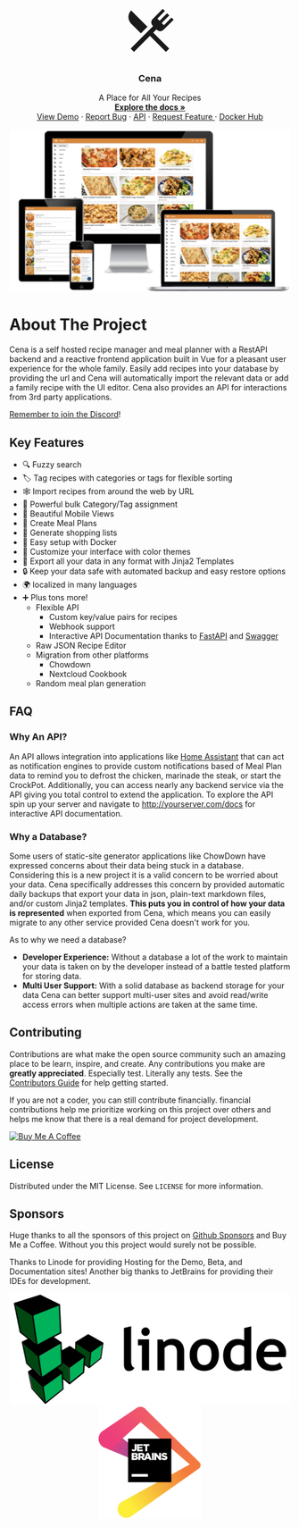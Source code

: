 <!-- PROJECT LOGO -->
<br />
<p align="center">
  <a href="https://github.com/aindoria/cena">
<svg style="width:100px;height:100px" viewBox="0 0 24 24">
    <path fill="currentColor" d="M8.1,13.34L3.91,9.16C2.35,7.59 2.35,5.06 3.91,3.5L10.93,10.5L8.1,13.34M13.41,13L20.29,19.88L18.88,21.29L12,14.41L5.12,21.29L3.71,19.88L13.36,10.22L13.16,10C12.38,9.23 12.38,7.97 13.16,7.19L17.5,2.82L18.43,3.74L15.19,7L16.15,7.94L19.39,4.69L20.31,5.61L17.06,8.85L18,9.81L21.26,6.56L22.18,7.5L17.81,11.84C17.03,12.62 15.77,12.62 15,11.84L14.78,11.64L13.41,13Z" />
</svg>
  </a>

  <h3 align="center">Cena</h3>

  <p align="center">
    A Place for All Your Recipes
    <br />
    <a href="https://hay-kot.github.io/cena/"><strong>Explore the docs »</strong></a>
  <a href="https://github.com/hay-kot/cena">
  </a>
    <br />
    <a href="https://cena-demo.hay-kot.dev/">View Demo</a>
    ·
    <a href="https://github.com/hay-kot/cena/issues">Report Bug</a>    
    ·
    <a href="https://hay-kot.github.io/cena/api/redoc/">API</a>
    ·
    <a href="https://github.com/hay-kot/cena/issues">
    Request Feature
    </a>    
    ·
    <a href="https://hub.docker.com/r/hkotel/cena"> Docker Hub
    </a>
</p>

![Product Name Screen Shot][product-screenshot]

# About The Project

Cena is a self hosted recipe manager and meal planner with a RestAPI backend and a reactive frontend application built in Vue for a pleasant user experience for the whole family. Easily add recipes into your database by providing the url and Cena will automatically import the relevant data or add a family recipe with the UI editor. Cena also provides an API for interactions from 3rd party applications.

[Remember to join the Discord](https://discord.gg/QuStdQGSGK)!

## Key Features

- 🔍 Fuzzy search
- 🏷️ Tag recipes with categories or tags for flexible sorting
- 🕸 Import recipes from around the web by URL
- 💪 Powerful bulk Category/Tag assignment
- 📱 Beautiful Mobile Views
- 📆 Create Meal Plans
- 🛒 Generate shopping lists
- 🐳 Easy setup with Docker
- 🎨 Customize your interface with color themes
- 💾 Export all your data in any format with Jinja2 Templates
- 🔒 Keep your data safe with automated backup and easy restore options
- 🌍 localized in many languages
- ➕ Plus tons more!
  - Flexible API
    - Custom key/value pairs for recipes
    - Webhook support
    - Interactive API Documentation thanks to [FastAPI](https://fastapi.tiangolo.com/) and [Swagger](https://petstore.swagger.io/)
  - Raw JSON Recipe Editor
  - Migration from other platforms
    - Chowdown
    - Nextcloud Cookbook
  - Random meal plan generation

## FAQ

### Why An API?

An API allows integration into applications like [Home Assistant](https://www.home-assistant.io/) that can act as notification engines to provide custom notifications based of Meal Plan data to remind you to defrost the chicken, marinade the steak, or start the CrockPot. Additionally, you can access nearly any backend service via the API giving you total control to extend the application. To explore the API spin up your server and navigate to http://yourserver.com/docs for interactive API documentation.

### Why a Database?

Some users of static-site generator applications like ChowDown have expressed concerns about their data being stuck in a database. Considering this is a new project it is a valid concern to be worried about your data. Cena specifically addresses this concern by provided automatic daily backups that export your data in json, plain-text markdown files, and/or custom Jinja2 templates. **This puts you in control of how your data is represented** when exported from Cena, which means you can easily migrate to any other service provided Cena doesn't work for you.

As to why we need a database?

- **Developer Experience:** Without a database a lot of the work to maintain your data is taken on by the developer instead of a battle tested platform for storing data.
- **Multi User Support:** With a solid database as backend storage for your data Cena can better support multi-user sites and avoid read/write access errors when multiple actions are taken at the same time.

<!-- CONTRIBUTING -->

## Contributing

Contributions are what make the open source community such an amazing place to be learn, inspire, and create. Any contributions you make are **greatly appreciated**. Especially test. Literally any tests. See the [Contributors Guide](https://hay-kot.github.io/cena/contributors/non-coders/) for help getting started.

If you are not a coder, you can still contribute financially. financial contributions help me prioritize working on this project over others and helps me know that there is a real demand for project development.

<a href="https://www.buymeacoffee.com/haykot" target="_blank"><img src="https://cdn.buymeacoffee.com/buttons/v2/default-green.png" alt="Buy Me A Coffee" style="height: 30px !important;width: 107px !important;" ></a>

## License

Distributed under the MIT License. See `LICENSE` for more information.

## Sponsors

Huge thanks to all the sponsors of this project on [Github Sponsors](https://github.com/sponsors/hay-kot) and Buy Me a Coffee. Without you this project would surely not be possible.

Thanks to Linode for providing Hosting for the Demo, Beta, and Documentation sites! Another big thanks to JetBrains for providing their IDEs for development.

<div align='center'>
  <img height="200" src="docs/docs/assets/img/sponsors-linode.svg" />
  <img height="200" src="docs/docs/assets/img/sponsors-jetbrains.png" />
</div>

<!-- MARKDOWN LINKS & IMAGES -->
<!-- https://www.markdownguide.org/basic-syntax/#reference-style-links -->

[contributors-shield]: https://img.shields.io/github/contributors/hay-kot/cena.svg?style=flat-square
[docker-pull]: https://img.shields.io/docker/pulls/hkotel/cena
[contributors-url]: https://github.com/hay-kot/cena/graphs/contributors
[forks-shield]: https://img.shields.io/github/forks/hay-kot/cena.svg?style=flat-square
[forks-url]: https://github.com/hay-kot/cena/network/members
[stars-shield]: https://img.shields.io/github/stars/hay-kot/cena.svg?style=flat-square
[stars-url]: https://github.com/hay-kot/cena/stargazers
[issues-shield]: https://img.shields.io/github/issues/hay-kot/cena.svg?style=flat-square
[issues-url]: https://github.com/hay-kot/cena/issues
[license-shield]: https://img.shields.io/github/license/hay-kot/cena.svg?style=flat-square
[license-url]: https://github.com/hay-kot/cena/blob/master/LICENSE.txt
[linkedin-shield]: https://img.shields.io/badge/-LinkedIn-black.svg?style=flat-square&logo=linkedin&colorB=555
[linkedin-url]: https://linkedin.com/in/hay-kot
[product-screenshot]: docs/docs/assets/img/home_screenshot.png
